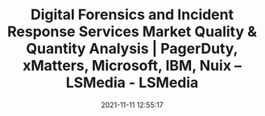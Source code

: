 ---
"title": "Digital Forensics and Incident Response Services Market Quality & Quantity Analysis | PagerDuty, xMatters, Microsoft, IBM, Nuix – LSMedia - LSMedia"
"date": "2021-11-11 12:55:17"
"feed_name": "GOOGLENEWSMINING"
"feed_website": "https://news.google.com/search?q=mining%2Bincident&hl=en-US&gl=US&ceid=US:en"
"feed_rss": "https://news.google.com/rss/search?q=mining%2Bincident&hl=en-US&gl=US&ceid=US:en"
"link": "http://liverpoolstudentmedia.com/uncategorised/265525/digital-forensics-and-incident-response-services-market-quality-quantity-analysis-pagerduty-xmatters-microsoft-ibm-nuix/"
"source": "{'href': 'http://liverpoolstudentmedia.com', 'title': 'LSMedia'}"
"file": "_posts/2021-1-1-8c102eb46a9224b6e39b1b140279de4db66b11c6.md"
"accident": "0"
"drilling": "0"
"dead": "0"
"injured": "0"
"arrested": "0"
"place": "unknown place"
"where": "unknown site"
"causes": "unknown"
"place_uri": "unknown place"
---
